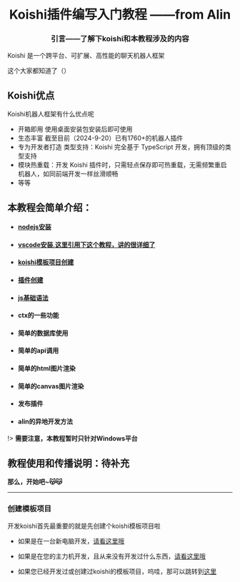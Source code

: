 
<center>
<h1>Koishi插件编写入门教程
——from Alin
<h3>引言——了解下koishi和本教程涉及的内容
</center>

 Koishi 是一个跨平台、可扩展、高性能的聊天机器人框架

这个大家都知道了（）


## Koishi优点
 Koishi机器人框架有什么优点呢
- 开箱即用
使用桌面安装包安装后即可使用
- 生态丰富
截至目前（2024-9-20）已有1760+的机器人插件
- 专为开发者打造
类型支持：Koishi 完全基于 TypeScript 开发，拥有顶级的类型支持
- 模块热重载：开发 Koishi 插件时，只需轻点保存即可热重载，无需频繁重启机器人，如同前端开发一样丝滑顺畅
- 等等


## 本教程会简单介绍：

 - #### [nodejs安装](p1/p1.md)
 - #### [vscode安装,这里引用下这个教程，讲的很详细了](https://cloud.tencent.com/developer/article/2119156)
 - #### [koishi模板项目创建](p1/p2.md)
 - #### [插件创建](p1/p4.md)
 - #### [js基础语法](p1/p5.md)
 - #### ctx的一些功能
 - #### 简单的数据库使用
 - #### 简单的api调用
 - #### 简单的html图片渲染
 - #### 简单的canvas图片渲染
 - #### 发布插件
 - #### alin的异地开发方法

!> **需要注意，本教程暂时只针对Windows平台**

## 教程使用和传播说明：待补充

**那么，开始吧~😽😽**

---

### 创建模板项目

开发koishi首先最重要的就是先创建个koishi模板项目啦

* 如果是在一台新电脑开发，[请看这里哦](p1/p1.md) 

* 如果是在您的主力机开发，且从来没有开发过什么东西，[请看这里哦](p1/p1.md) 

* 如果您已经开发过或创建过koishi的模板项目，呜哇，那可以跳转到[这里]()
  

